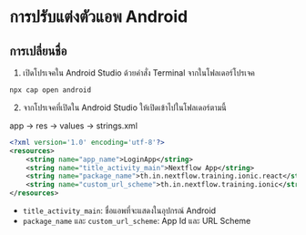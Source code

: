 
# การปรับแต่งตัวแอพ Android

## การเปลี่ยนชื่อ 

1. เปิดโปรเจคใน Android Studio ด้วยคำสั่ง Terminal จากในโฟลเดอร์โปรเจค

```bash
npx cap open android
```

2. จากโปรเจคที่เปิดใน Android Studio ให้เปิดเข้าไปในโฟลเดอร์ตามนี้ 

app -> res -> values -> strings.xml


```xml
<?xml version='1.0' encoding='utf-8'?>
<resources>
    <string name="app_name">LoginApp</string>
    <string name="title_activity_main">Nextflow App</string>
    <string name="package_name">th.in.nextflow.training.ionic.react</string>
    <string name="custom_url_scheme">th.in.nextflow.training.ionic</string>
</resources>
```

- `title_activity_main`: ชื่อแอพที่จะแสดงในอุปกรณ์ Android
- `package_name` และ `custom_url_scheme`: App Id และ URL Scheme